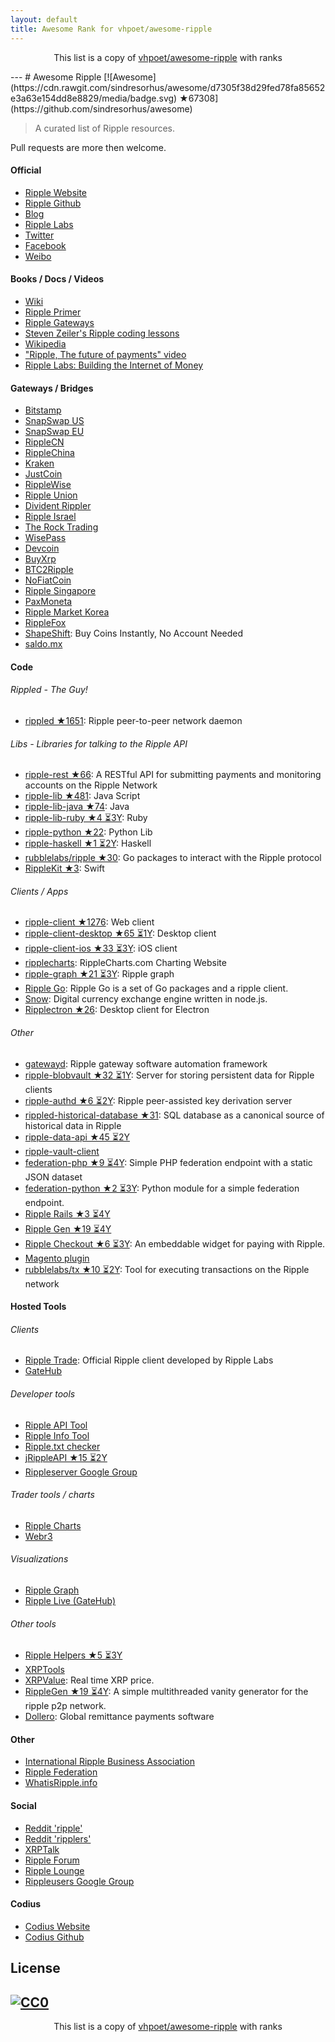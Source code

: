 ```yaml
---
layout: default
title: Awesome Rank for vhpoet/awesome-ripple
---
```


<p align="center">
	This list is a copy of <a href="https://github.com/vhpoet/awesome-ripple">vhpoet/awesome-ripple</a> with ranks
</p>
---
# Awesome Ripple [![Awesome](https://cdn.rawgit.com/sindresorhus/awesome/d7305f38d29fed78fa85652e3a63e154dd8e8829/media/badge.svg) ★67308](https://github.com/sindresorhus/awesome)

> A curated list of Ripple resources.

Pull requests are more then welcome.

#### Official
- [Ripple Website](https://ripple.com/)
- [Ripple Github](https://github.com/ripple/)
- [Blog](https://ripple.com/insights/)
- [Ripple Labs](https://ripple.com)
- [Twitter](https://twitter.com/ripple/)
- [Facebook](https://www.facebook.com/ripplepay/)
- [Weibo](http://www.weibo.com/RippleLabs/)

#### Books / Docs / Videos
- [Wiki](https://ripple.com/wiki/Main_Page)
- [Ripple Primer](https://ripple.com/ripple_primer.pdf)
- [Ripple Gateways](https://ripple.com/ripple-gateways.pdf)
- [Steven Zeiler's Ripple coding lessons](https://www.youtube.com/user/stevenzeiler/videos?flow=grid&view=0)
- [Wikipedia](https://en.wikipedia.org/wiki/Ripple_(payment_protocol))
- ["Ripple, The future of payments" video](https://vimeo.com/73887321)
- [Ripple Labs: Building the Internet of Money](https://www.youtube.com/watch?v=aoixyCNWg5k)

#### Gateways / Bridges
- [Bitstamp](http://www.bitstamp.net/)
- [SnapSwap US](https://snapswap.us/)
- [SnapSwap EU](https://snapswap.eu/)
- [RippleCN](http://www.rebopay.com/)
- [RippleChina](http://www.ripplechina.net/)
- [Kraken](https://www.kraken.com/)
- [JustCoin](https://justcoin.com/)
- [RippleWise](https://www.ripplewise.com/)
- [Ripple Union](https://xagate.com)
- [Divident Rippler](https://www.dividendrippler.com/)
- [Ripple Israel](http://rippleisrael.co.il/)
- [The Rock Trading](https://www.therocktrading.com/)
- [WisePass](https://wisepass.com/)
- [Devcoin](http://ripple.d.evco.in/)
- [BuyXrp](http://buyxrp.net/)
- [BTC2Ripple](https://btc2ripple.com/)
- [NoFiatCoin](http://www.nofiatcoin.com/)
- [Ripple Singapore](https://www.ripplesingapore.com/)
- [PaxMoneta](https://paxmoneta.com)
- [Ripple Market Korea](http://ripple-market.co.kr/)
- [RippleFox](https://ripplefox.com/)
- [ShapeShift](https://shapeshift.io): Buy Coins Instantly, No Account Needed
- [saldo.mx](http://saldo.mx/)

#### Code
###### Rippled - The Guy!
- [rippled ★1651](https://github.com/ripple/rippled): Ripple peer-to-peer network daemon

###### Libs - Libraries for talking to the Ripple API
- [ripple-rest ★66](https://github.com/ripple/ripple-rest): A RESTful API for submitting payments and monitoring accounts on the Ripple Network
- [ripple-lib ★481](https://github.com/ripple/ripple-lib): Java Script
- [ripple-lib-java ★74](https://github.com/ripple/ripple-lib-java): Java
- [ripple-lib-ruby ★4 ⏳3Y](https://github.com/kevinejohn/ripple-lib-rpc-ruby): Ruby
- [ripple-python ★22](https://github.com/miracle2k/ripple-python): Python Lib
- [ripple-haskell ★1 ⏳2Y](https://github.com/singpolyma/ripple-haskell): Haskell
- [rubblelabs/ripple ★30](https://github.com/rubblelabs/ripple): Go packages to interact with the Ripple protocol
- [RippleKit ★3](https://github.com/xasos/RippleKit): Swift

###### Clients / Apps
- [ripple-client ★1276](https://github.com/ripple/ripple-client): Web client
- [ripple-client-desktop ★65 ⏳1Y](https://github.com/ripple/ripple-client-desktop): Desktop client
- [ripple-client-ios ★33 ⏳3Y](https://github.com/ripple-unmaintained/ripple-client-ios): iOS client
- [ripplecharts](https://github.com/ripple/ripplecharts/): RippleCharts.com Charting Website
- [ripple-graph ★21 ⏳3Y](https://github.com/ripple-unmaintained/ripple-graph): Ripple graph
- [Ripple Go](https://bitbucket.org/dchapes/ripple/): Ripple Go is a set of Go packages and a ripple client.
- [Snow](https://github.com/justcoin/snow): Digital currency exchange engine written in node.js.
- [Ripplectron ★26](https://github.com/devjin0617/ripplectron): Desktop client for Electron

###### Other
- [gatewayd](https://github.com/ripple/gatewayd): Ripple gateway software automation framework
- [ripple-blobvault ★32 ⏳1Y](https://github.com/ripple/ripple-blobvault): Server for storing persistent data for Ripple clients
- [ripple-authd ★6 ⏳2Y](https://github.com/ripple/ripple-authd): Ripple peer-assisted key derivation server
- [rippled-historical-database ★31](https://github.com/ripple/rippled-historical-database): SQL database as a canonical source of historical data in Ripple
- [ripple-data-api ★45 ⏳2Y](https://github.com/ripple/ripple-data-api)
- [ripple-vault-client](ripple-vault-client)
- [federation-php ★9 ⏳4Y](https://github.com/ripple-unmaintained/federation-php): Simple PHP federation endpoint with a static JSON dataset
- [federation-python ★2 ⏳3Y](https://github.com/miracle2k/ripple-federation-python): Python module for a simple federation endpoint.
- [Ripple Rails ★3 ⏳4Y](https://github.com/singpolyma/ripple-rails)
- [Ripple Gen ★19 ⏳4Y](https://github.com/CodeShark/RippleGen)
- [Ripple Checkout ★6 ⏳3Y](https://github.com/emschwartz/ripple-donate-widget): An embeddable widget for paying with Ripple.
- [Magento plugin](http://www.magentocommerce.com/magento-connect/ripple-json-rpc.html)
- [rubblelabs/tx ★10 ⏳2Y](https://github.com/rubblelabs/tx): Tool for executing transactions on the Ripple network

#### Hosted Tools
###### Clients
- [Ripple Trade](https://rippletrade.com/): Official Ripple client developed by Ripple Labs
- [GateHub](https://gatehub.net/)

###### Developer tools
- [Ripple API Tool](https://ripple.com/build/websocket-tool/)
- [Ripple Info Tool](https://ripple.com/build/ripple-info-tool/)
- [Ripple.txt checker](https://ripple.com/tools/txt/)
- [jRippleAPI ★15 ⏳2Y](https://github.com/pmarches/jStellarAPI)
- [Rippleserver Google Group](https://groups.google.com/forum/#!forum/ripple-server/)

###### Trader tools / charts
- [Ripple Charts](https://ripplecharts.com/)
- [Webr3](http://xrp.webr3.org/usd-xrp)

###### Visualizations
- [Ripple Graph](https://www.ripplecharts.com/%23/graph/)
- [Ripple Live (GateHub)](https://gatehub.net/live)

###### Other tools
- [Ripple Helpers ★5 ⏳3Y](https://github.com/vhpoet/ripple-helpers)
- [XRPTools](http://xrptools.com/)
- [XRPValue](http://xrpvalue.com/): Real time XRP price.
- [RippleGen ★19 ⏳4Y](https://github.com/CodeShark/RippleGen): A simple multithreaded vanity generator for the ripple p2p network.
- [Dollero](http://dollero.com/): Global remittance payments software

#### Other
- [International Ripple Business Association](http://www.ripplebusiness.org/)
- [Ripple Federation](http://ripplefederation.org/)
- [WhatisRipple.info](http://whatisripple.info/)

#### Social
- [Reddit 'ripple'](https://www.reddit.com/r/ripple/)
- [Reddit 'ripplers'](https://www.reddit.com/r/ripplers/)
- [XRPTalk](https://xrptalk.org/)
- [Ripple Forum](http://rippleforum.org/)
- [Ripple Lounge](http://www.ripplelounge.com/)
- [Rippleusers Google Group](https://groups.google.com/forum/#!forum/rippleusers)

#### Codius
- [Codius Website](https://codius.org/)
- [Codius Github](https://github.com/codius)

## License

[![CC0](https://i.creativecommons.org/p/zero/1.0/88x31.png)](https://creativecommons.org/publicdomain/zero/1.0/)
---
<p align="center">
	This list is a copy of <a href="https://github.com/vhpoet/awesome-ripple">vhpoet/awesome-ripple</a> with ranks
</p>
